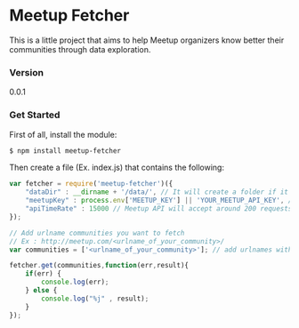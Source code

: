 # Meetup Fetcher

This is a little project that aims to help Meetup organizers know better their communities through data exploration.

### Version
0.0.1

### Get Started

First of all, install the module:

```bash
$ npm install meetup-fetcher
```
Then create a file (Ex. index.js) that contains the following:
```js
var fetcher = require('meetup-fetcher')({
    "dataDir" : __dirname + '/data/', // It will create a folder if it doesn't exists
    "meetupKey" : process.env['MEETUP_KEY'] || 'YOUR_MEETUP_API_KEY', // go to https://secure.meetup.com/meetup_api/key/ and grab yours
    "apiTimeRate" : 15000 // Meetup API will accept around 200 requests/hour
});

// Add urlname communities you want to fetch
// Ex : http://meetup.com/<urlname_of_your_community>/
var communities = ['<urlname_of_your_community>']; // add urlnames without <> (Case Sensitive)

fetcher.get(communities,function(err,result){
    if(err) {
        console.log(err);
    } else {
        console.log("%j" , result);
    }
});
```

